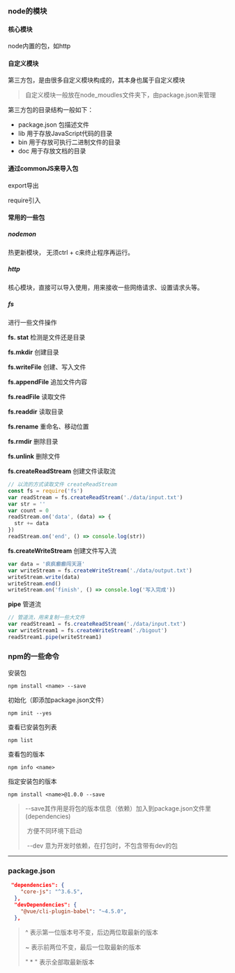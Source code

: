 ### node的模块

#### 核心模块

node内置的包，如http

#### 自定义模块

 第三方包，是由很多自定义模块构成的，其本身也属于自定义模块

> 自定义模块一般放在node_moudles文件夹下，由package.json来管理

第三方包的目录结构一般如下：

* package.json	包描述文件
* lib    用于存放JavaScript代码的目录
* bin    用于存放可执行二进制文件的目录
* doc    用于存放文档的目录

#### 通过commonJS来导入包

export导出

require引入

#### 常用的一些包

##### nodemon

热更新模块， 无须ctrl + c来终止程序再运行。

#####	http



核心模块，直接可以导入使用，用来接收一些网络请求、设置请求头等。

#####	fs

进行一些文件操作	

__fs. stat__ 检测是文件还是目录

__fs.mkdir__ 创建目录

__fs.writeFile__ 创建、写入文件

**fs.appendFile** 追加文件内容

**fs.readFile** 读取文件

**fs.readdir** 读取目录

**fs.rename** 重命名、移动位置

**fs.rmdir** 删除目录

**fs.unlink**  删除文件

__fs.createReadStream__ 创建文件读取流

~~~javascript
// 以流的方式读取文件 createReadStream
const fs = require('fs')
var readStream = fs.createReadStream('./data/input.txt')
var str = ''
var count = 0
readStream.on('data', (data) => {
  str += data
})
readStream.on('end', () => console.log(str))
~~~

__fs.createWriteStream__ 创建文件写入流

~~~js
var data = '疯疯癫癫闯天涯'
var writeStream = fs.createWriteStream('./data/output.txt')
writeStream.write(data)
writeStream.end()
writeStream.on('finish', () => console.log('写入完成'))
~~~

__pipe__ 管道流

~~~JavaScript
// 管道流，用来复制一些大文件
var readStream1 = fs.createReadStream('./data/input.txt')
var writeStream1 = fs.createWriteStream('./bigout')
readStream1.pipe(writeStream1)
~~~






### npm的一些命令

安装包

```shell
npm install <name> --save
```

初始化（即添加package.json文件）

~~~shell
npm init --yes
~~~

查看已安装包列表

~~~shell
npm list
~~~

查看包的版本

~~~shell
npm info <name>
~~~

指定安装包的版本

~~~shell
npm install <name>@1.0.0 --save
~~~

> ​	--save其作用是将包的版本信息（依赖）加入到package.json文件里(dependencies)
>
> ​	方便不同环境下启动
>
> ​	--dev 意为开发时依赖，在打包时，不包含带有dev的包

-----

### package.json

~~~json
 "dependencies": {
    "core-js": "^3.6.5",
  },
  "devDependencies": {
    "@vue/cli-plugin-babel": "~4.5.0",
  },
~~~

> ^	表示第一位版本号不变，后边两位取最新的版本
>
> ~	表示前两位不变，最后一位取最新的版本
>
> " * "	表示全部取最新版本

